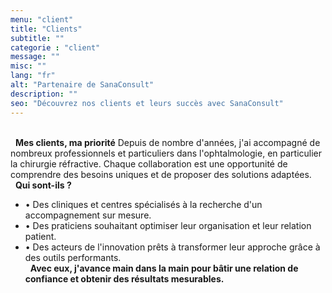 ```yaml
---
menu: "client"
title: "Clients"
subtitle: ""
categorie : "client"
message: ""
misc: ""
lang: "fr"
alt: "Partenaire de SanaConsult"
description: ""
seo: "Découvrez nos clients et leurs succès avec SanaConsult"
---
```

\
&nbsp;
**Mes clients, ma priorité**
Depuis de nombre d'années, j'ai accompagné de nombreux professionnels et particuliers dans l'ophtalmologie, en particulier la chirurgie réfractive. Chaque collaboration est une opportunité de comprendre des besoins uniques et de proposer des solutions adaptées.
\
&nbsp;
**Qui sont-ils ?**

- •	Des cliniques et centres spécialisés à la recherche d'un accompagnement sur mesure.
- •	Des praticiens souhaitant optimiser leur organisation et leur relation patient.
- •	Des acteurs de l'innovation prêts à transformer leur approche grâce à des outils performants.
\
&nbsp;
**Avec eux, j'avance main dans la main pour bâtir une relation de confiance et obtenir des résultats mesurables.**